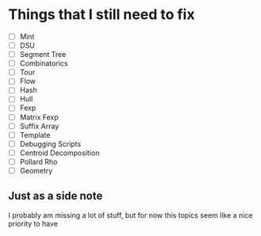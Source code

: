 # Things that I still need to fix

- [ ] Mint
- [ ] DSU
- [ ] Segment Tree
- [ ] Combinatorics
- [ ] Tour
- [ ] Flow
- [ ] Hash
- [ ] Hull
- [ ] Fexp
- [ ] Matrix Fexp
- [ ] Suffix Array
- [ ] Template
- [ ] Debugging Scripts
- [ ] Centroid Decomposition
- [ ] Pollard Rho
- [ ] Geometry

## Just as a side note
I probably am missing a lot of stuff, but for now this topics seem like a nice priority to have
